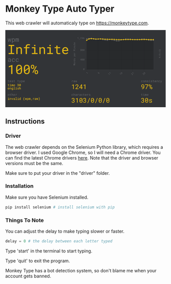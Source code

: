 # Monkey Type Auto Typer

This web crawler will automaticaly type on <https://monkeytype.com>.

![monkey_type_website.png](README.assets/monkey_type_website.png)

## Instructions

### Driver

The web crawler depends on the Selenium Python library, which requires a browser driver. I used Google Chrome, so I will need a Chrome driver. You can find the latest Chrome drivers [here]( https://chromedriver.chromium.org). Note that the driver and browser versions must be the same.

Make sure to put your driver in the "driver" folder.

### Installation

Make sure you have Selenium installed.

```python
pip install selenium # install selenium with pip
```

### Things To Note

You can adjust the delay to make typing slower or faster.

```python
delay = 0 # the delay between each letter typed
```

Type 'start' in the terminal to start typing.

Type 'quit' to exit the program.

Monkey Type has a bot detection system, so don't blame me when your account gets banned.
